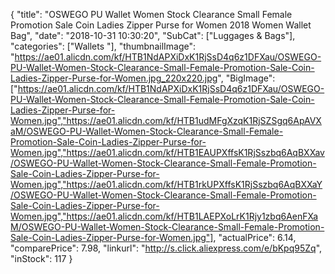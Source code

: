 {
	"title": "OSWEGO PU Wallet Women Stock Clearance Small Female Promotion Sale Coin Ladies Zipper Purse for Women 2018 Women Wallet Bag",
	"date": "2018-10-31 10:30:20",
	"SubCat": ["Luggages & Bags"],
	"categories": ["Wallets "],
	"thumbnailImage": "https://ae01.alicdn.com/kf/HTB1NdAPXiDxK1RjSsD4q6z1DFXau/OSWEGO-PU-Wallet-Women-Stock-Clearance-Small-Female-Promotion-Sale-Coin-Ladies-Zipper-Purse-for-Women.jpg_220x220.jpg",
	"BigImage": ["https://ae01.alicdn.com/kf/HTB1NdAPXiDxK1RjSsD4q6z1DFXau/OSWEGO-PU-Wallet-Women-Stock-Clearance-Small-Female-Promotion-Sale-Coin-Ladies-Zipper-Purse-for-Women.jpg","https://ae01.alicdn.com/kf/HTB1udMFgXzqK1RjSZSgq6ApAVXaM/OSWEGO-PU-Wallet-Women-Stock-Clearance-Small-Female-Promotion-Sale-Coin-Ladies-Zipper-Purse-for-Women.jpg","https://ae01.alicdn.com/kf/HTB1EAUPXffsK1RjSszbq6AqBXXav/OSWEGO-PU-Wallet-Women-Stock-Clearance-Small-Female-Promotion-Sale-Coin-Ladies-Zipper-Purse-for-Women.jpg","https://ae01.alicdn.com/kf/HTB1rkUPXffsK1RjSszbq6AqBXXaY/OSWEGO-PU-Wallet-Women-Stock-Clearance-Small-Female-Promotion-Sale-Coin-Ladies-Zipper-Purse-for-Women.jpg","https://ae01.alicdn.com/kf/HTB1LAEPXoLrK1Rjy1zbq6AenFXaM/OSWEGO-PU-Wallet-Women-Stock-Clearance-Small-Female-Promotion-Sale-Coin-Ladies-Zipper-Purse-for-Women.jpg"],
	"actualPrice": 6.14,
	"comparePrice": 7.98,
	"linkurl": "http://s.click.aliexpress.com/e/bKpq95Zq",
	"inStock": 117
}
